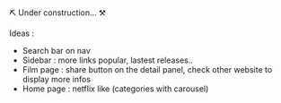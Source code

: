 ⛏ Under construction... ⚒

Ideas : 

- Search bar on nav
- Sidebar : more links popular, lastest releases..
- Film page :  share button on the detail panel, check other website to display more infos
- Home page : netflix like (categories with carousel)